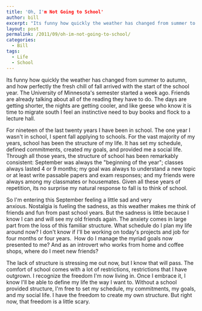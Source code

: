 ```yaml
---
title: 'Oh, I'm Not Going to School'
author: bill
excerpt: "Its funny how quickly the weather has changed from summer to autumn, and how perfectly the fresh chill of fall arrived with the start of the school year. The University of Minnesota's semester started a week ago. Friends are already talking about all of the reading they have to do. The days are getting shorter, the nights are getting cooler, and like geese who know it is time to migrate south I feel an instinctive need to buy books and flock to a lecture hall."
layout: post
permalink: /2011/09/oh-im-not-going-to-school/
categories:
  - Bill
tags:
  - Life
  - School
---
```

Its funny how quickly the weather has changed from summer to autumn, and how perfectly the fresh chill of fall arrived with the start of the school year. The University of Minnesota's semester started a week ago. Friends are already talking about all of the reading they have to do. The days are getting shorter, the nights are getting cooler, and like geese who know it is time to migrate south I feel an instinctive need to buy books and flock to a lecture hall.

For nineteen of the last twenty years I have been in school. The one year I wasn't in school, I spent fall applying to schools. For the vast majority of my years, school has been the structure of my life. It has set my schedule, defined commitments, created my goals, and provided me a social life. Through all those years, the structure of school has been remarkably consistent: September was always the "beginning of the year"; classes always lasted 4 or 9 months; my goal was always to understand a new topic or at least write passable papers and exam responses; and my friends were always among my classmates or housemates. Given all these years of repetition, its no surprise my natural response to fall is to think of school.

So I'm entering this September feeling a little sad and very anxious. Nostalgia is fueling the sadness, as this weather makes me think of friends and fun from past school years. But the sadness is little because I know I can and will see my old friends again. The anxiety comes in large part from the loss of this familiar structure. What schedule do I plan my life around now? I don't know if I'll be working on today's projects and job for four months or four years.  How do I manage the myriad goals now presented to me? And as an introvert who works from home and coffee shops, where do I meet new friends?

The lack of structure is stressing me out now, but I know that will pass. The comfort of school comes with a lot of restrictions, restrictions that I have outgrown. I recognize the freedom I'm now living in. Once I embrace it, I know I'll be able to define my life the way I want to. Without a school provided structure, I'm free to set my schedule, my commitments, my goals, and my social life. I have the freedom to create my own structure. But right now, that freedom is a little scary.